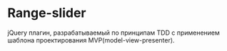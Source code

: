 # Range-slider
jQuery плагин, разрабатываемый по принципам TDD с применением шаблона проектирования MVP(model-view-presenter).
